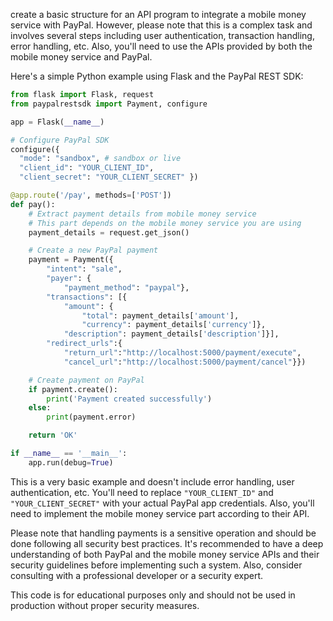 create a basic structure for an API program to integrate a mobile money service with PayPal. 
However, please note that this is a complex task and involves several steps including user authentication, 
transaction handling, error handling, etc. 
Also, you'll need to use the APIs provided by both the mobile money service and PayPal.

Here's a simple Python example using Flask and the PayPal REST SDK:

```python
from flask import Flask, request
from paypalrestsdk import Payment, configure

app = Flask(__name__)

# Configure PayPal SDK
configure({
  "mode": "sandbox", # sandbox or live
  "client_id": "YOUR_CLIENT_ID",
  "client_secret": "YOUR_CLIENT_SECRET" })

@app.route('/pay', methods=['POST'])
def pay():
    # Extract payment details from mobile money service
    # This part depends on the mobile money service you are using
    payment_details = request.get_json()

    # Create a new PayPal payment
    payment = Payment({
        "intent": "sale",
        "payer": {
            "payment_method": "paypal"},
        "transactions": [{
            "amount": {
                "total": payment_details['amount'],
                "currency": payment_details['currency']},
            "description": payment_details['description']}],
        "redirect_urls":{
            "return_url":"http://localhost:5000/payment/execute",
            "cancel_url":"http://localhost:5000/payment/cancel"}})

    # Create payment on PayPal
    if payment.create():
        print('Payment created successfully')
    else:
        print(payment.error)

    return 'OK'

if __name__ == '__main__':
    app.run(debug=True)
```

This is a very basic example and doesn't include error handling, user authentication, etc. You'll need to replace `"YOUR_CLIENT_ID"` and `"YOUR_CLIENT_SECRET"` with your actual PayPal app credentials. Also, you'll need to implement the mobile money service part according to their API.

Please note that handling payments is a sensitive operation and should be done following all security best practices. It's recommended to have a deep understanding of both PayPal and the mobile money service APIs and their security guidelines before implementing such a system. Also, consider consulting with a professional developer or a security expert. 

This code is for educational purposes only and should not be used in production without proper security measures.
